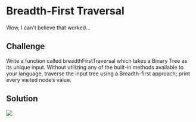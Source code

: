 # Breadth-First Traversal

Wow, I can't believe that worked...

## Challenge
Write a function called breadthFirstTraversal which takes a Binary Tree as its unique input. Without utilizing any of the built-in methods available to your language, traverse the input tree using a Breadth-first approach; print every visited node’s value.

## Solution

![](../../assets/16-breadth-first-traversal.jpg)
